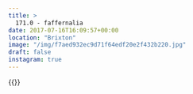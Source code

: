 ```yaml
---
title: >
  171.0 - faffernalia
date: 2017-07-16T16:09:57+00:00
location: "Brixton"
image: "/img/f7aed932ec9d71f64edf20e2f432b220.jpg"
draft: false
instagram: true
---
```


{{<photo src="/img/f7aed932ec9d71f64edf20e2f432b220.jpg">}}
